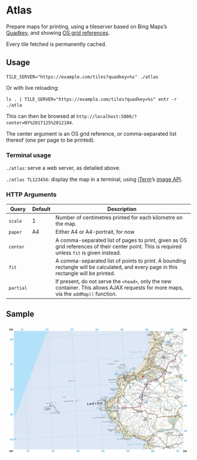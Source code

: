 # Atlas

Prepare maps for printing, using a tileserver based on Bing Maps’s [Quadkey](https://docs.microsoft.com/en-us/bingmaps/articles/bing-maps-tile-system), and showing [OS grid references](https://en.wikipedia.org/wiki/Ordnance_Survey_National_Grid).

Every tile fetched is permanently cached.

## Usage

```
TILE_SERVER="https://example.com/tiles?quadkey=%s" ./atlas
```

Or with live reloading:

```
ls . | TILE_SERVER="https://example.com/tiles?quadkey=%s" entr -r ./atla
```

This can then be browsed at `http://localhost:5000/?center=NY%2017125%2012104`.

The center argument is an OS grid reference, or comma-separated list thereof (one per page to be printed).

### Terminal usage

`./atlas`: serve a web server, as detailed above.

`./atlas TL123456`: display the map in a terminal, using [iTerm](https://www.iterm2.com)’s [image API](https://www.iterm2.com/documentation-images.html).

### HTTP Arguments

| **Query** | **Default** | **Description** |
|-|-|-|
| `scale` | 1 | Number of centimetres printed for each kilometre on the map. |
| `paper` | A4 | Either A4 or A4-portrait, for now |
| `center` |  | A comma-separated list of pages to print, given as OS grid references of their center point. This is required unless `fit` is given instead. |
| `fit` |  | A comma-separated list of points to print. A bounding rectangle will be calculated, and every page in this rectangle will be printed. |
| `partial` |  | If present, do not serve the `<head>`, only the new container. This allows AJAX requests for more maps, via the `addMap()` function. |

## Sample

![](sample.jpg)
